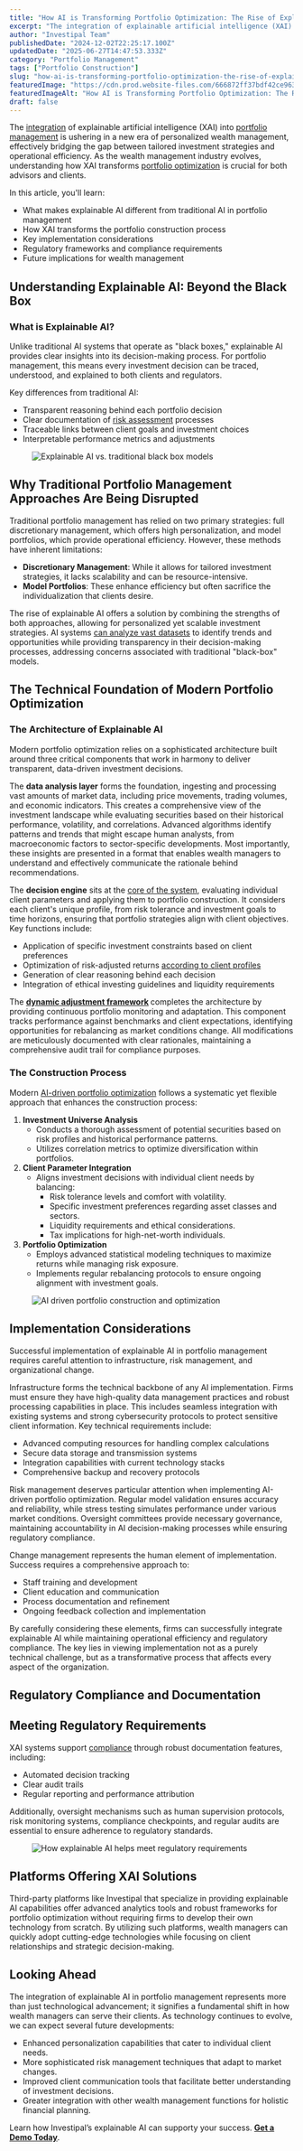 ```yaml
---
title: "How AI is Transforming Portfolio Optimization: The Rise of Explainable AI in Wealth Management"
excerpt: "The integration of explainable artificial intelligence (XAI) into portfolio management is ushering in a new era of personalized wealth management, effectively bridging the gap between tailored investment strategies and."
author: "Investipal Team"
publishedDate: "2024-12-02T22:25:17.100Z"
updatedDate: "2025-06-27T14:47:53.333Z"
category: "Portfolio Management"
tags: ["Portfolio Construction"]
slug: "how-ai-is-transforming-portfolio-optimization-the-rise-of-explainable-ai-in-wealth-management"
featuredImage: "https://cdn.prod.website-files.com/666872ff37bdf42ce9637d77/674e31b67c99bdf2e7a3d206_How%20AI%20is%20Transforming%20Portfolio%20Optimization%20The%20Rise%20of%20Explainable%20AI%20in%20Wealth%20Management.png"
featuredImageAlt: "How AI is Transforming Portfolio Optimization: The Rise of Explainable AI in Wealth Management"
draft: false
---
```

<p id="">The <a href="/integrations">integration</a> of explainable artificial intelligence (XAI) into <a href="/blog/portfolio-management">portfolio management</a> is ushering in a new era of personalized wealth management, effectively bridging the gap between tailored investment strategies and operational efficiency. As the wealth management industry evolves, understanding how XAI transforms <a href="/features/asset-allocation">portfolio optimization</a> is crucial for both advisors and clients.</p><p id="">In this article, you'll learn:</p><ul id=""><li id="">What makes explainable AI different from traditional AI in portfolio management</li><li id="">How XAI transforms the portfolio construction process</li><li id="">Key implementation considerations</li><li id="">Regulatory frameworks and compliance requirements</li><li id="">Future implications for wealth management</li></ul><h2 id="">Understanding Explainable AI: Beyond the Black Box</h2><h3 id="">What is Explainable AI?</h3><p id="">Unlike traditional AI systems that operate as "black boxes," explainable AI provides clear insights into its decision-making process. For portfolio management, this means every investment decision can be traced, understood, and explained to both clients and regulators.</p><p id="">Key differences from traditional AI:</p><ul id=""><li id="">Transparent reasoning behind each portfolio decision</li><li id="">Clear documentation of <a href="/risk-assessment">risk assessment</a> processes</li><li id="">Traceable links between client goals and investment choices</li><li id="">Interpretable performance metrics and adjustments</li></ul><figure id="" class="w-richtext-figure-type-image w-richtext-align-fullwidth" style="max-width:2240px" data-rt-type="image" data-rt-align="fullwidth" data-rt-max-width="2240px"><div id=""><img src="/images/inline/how-ai-is-transforming-portfolio-optimization-the-rise-of-explainable-ai-in-wealth-management-0-1c038cf0d4.webp" loading="lazy" alt="Explainable AI vs. traditional black box models" width="auto" height="auto" id=""></div></figure><h2 id=""><strong id="">Why Traditional Portfolio Management Approaches Are Being Disrupted</strong></h2><p id="">Traditional portfolio management has relied on two primary strategies: full discretionary management, which offers high personalization, and model portfolios, which provide operational efficiency. However, these methods have inherent limitations:</p><ul id=""><li id=""><strong id="">Discretionary Management</strong>: While it allows for tailored investment strategies, it lacks scalability and can be resource-intensive.</li><li id=""><strong id="">Model Portfolios</strong>: These enhance efficiency but often sacrifice the individualization that clients desire.</li></ul><p id="">The rise of explainable AI offers a solution by combining the strengths of both approaches, allowing for personalized yet scalable investment strategies. AI systems <a rel="noopener noreferrer" target="_blank" href="https://www.frontiersin.org/journals/artificial-intelligence/articles/10.3389/frai.2024.1371502/full" id="">can analyze vast datasets</a> to identify trends and opportunities while providing transparency in their decision-making processes, addressing concerns associated with traditional "black-box" models.</p><h2 id=""><strong id="">The Technical Foundation of Modern Portfolio Optimization</strong></h2><h3 id="">The Architecture of Explainable AI</h3><p id="">Modern portfolio optimization relies on a sophisticated architecture built around three critical components that work in harmony to deliver transparent, data-driven investment decisions.</p><p id="">The <strong id="">data analysis layer</strong> forms the foundation, ingesting and processing vast amounts of market data, including price movements, trading volumes, and economic indicators. This creates a comprehensive view of the investment landscape while evaluating securities based on their historical performance, volatility, and correlations. Advanced algorithms identify patterns and trends that might escape human analysts, from macroeconomic factors to sector-specific developments. Most importantly, these insights are presented in a format that enables wealth managers to understand and effectively communicate the rationale behind recommendations.</p><p id="">The <strong id="">decision engine</strong> sits at the <a rel="noopener noreferrer" target="_blank" href="https://pmc.ncbi.nlm.nih.gov/articles/PMC11033520/" id="">core of the system</a>, evaluating individual client parameters and applying them to portfolio construction. It considers each client's unique profile, from risk tolerance and investment goals to time horizons, ensuring that portfolio strategies align with client objectives. Key functions include:</p><ul id=""><li id="">Application of specific investment constraints based on client preferences</li><li id="">Optimization of risk-adjusted returns <a rel="noopener noreferrer" target="_blank" href="https://appinventiv.com/blog/ai-in-wealth-management/" id="">according to client profiles</a></li><li id="">Generation of clear reasoning behind each decision</li><li id="">Integration of ethical investing guidelines and liquidity requirements</li></ul><p id="">The <a href="/blog/dynamic-multi-objective-optimization-in-wealth-management-balancing-risk-return-and-client-goals" id=""><strong id="">dynamic adjustment framework</strong></a><strong id=""> </strong>completes the architecture by providing continuous portfolio monitoring and adaptation. This component tracks performance against benchmarks and client expectations, identifying opportunities for rebalancing as market conditions change. All modifications are meticulously documented with clear rationales, maintaining a comprehensive audit trail for compliance purposes.</p><h3 id=""><strong id="">The Construction Process</strong></h3><p id="">Modern <a href="/blog/ai-driven-portfolio-optimization-how-transparent-explainable-ai-is-shaping-the-future-of-wealth-management" id="">AI-driven portfolio optimization</a>&nbsp;follows a systematic yet flexible approach that enhances the construction process:</p><ol id=""><li id=""><strong id="">Investment Universe Analysis</strong><ul id=""><li id="">Conducts a thorough assessment of potential securities based on risk profiles and historical performance patterns.</li><li id="">Utilizes correlation metrics to optimize diversification within portfolios.</li></ul></li><li id=""><strong id="">Client Parameter Integration</strong><ul id=""><li id="">Aligns investment decisions with individual client needs by balancing:<ul id=""><li id="">Risk tolerance levels and comfort with volatility.</li><li id="">Specific investment preferences regarding asset classes and sectors.</li><li id="">Liquidity requirements and ethical considerations.</li><li id="">Tax implications for high-net-worth individuals.</li></ul></li></ul></li><li id=""><strong id="">Portfolio Optimization</strong><ul id=""><li id="">Employs advanced statistical modeling techniques to maximize returns while managing risk exposure.</li><li id="">Implements regular rebalancing protocols to ensure ongoing alignment with investment goals.</li></ul></li></ol><figure id="" class="w-richtext-figure-type-image w-richtext-align-fullwidth" data-rt-type="image" data-rt-align="fullwidth"><div id=""><img src="/images/inline/how-ai-is-transforming-portfolio-optimization-the-rise-of-explainable-ai-in-wealth-management-1-9ad252ef56.webp" loading="lazy" alt="AI driven portfolio construction and optimization" width="auto" height="auto" id=""></div></figure><h2 id=""><strong id="">Implementation Considerations</strong></h2><p id="">Successful implementation of explainable AI in portfolio management requires careful attention to infrastructure, risk management, and organizational change.</p><p id="">Infrastructure forms the technical backbone of any AI implementation. Firms must ensure they have high-quality data management practices and robust processing capabilities in place. This includes seamless integration with existing systems and strong cybersecurity protocols to protect sensitive client information. Key technical requirements include:</p><ul id=""><li id="">Advanced computing resources for handling complex calculations</li><li id="">Secure data storage and transmission systems</li><li id="">Integration capabilities with current technology stacks</li><li id="">Comprehensive backup and recovery protocols</li></ul><p id="">Risk management deserves particular attention when implementing AI-driven portfolio optimization. Regular model validation ensures accuracy and reliability, while stress testing simulates performance under various market conditions. Oversight committees provide necessary governance, maintaining accountability in AI decision-making processes while ensuring regulatory compliance.</p><p id="">Change management represents the human element of implementation. Success requires a comprehensive approach to:</p><ul id=""><li id="">Staff training and development</li><li id="">Client education and communication</li><li id="">Process documentation and refinement</li><li id="">Ongoing feedback collection and implementation</li></ul><p id="">By carefully considering these elements, firms can successfully integrate explainable AI while maintaining operational efficiency and regulatory compliance. The key lies in viewing implementation not as a purely technical challenge, but as a transformative process that affects every aspect of the organization.</p><h2 id=""><strong id="">Regulatory Compliance and Documentation</strong></h2><h2 id=""><strong id="">Meeting Regulatory Requirements</strong></h2><p id="">XAI systems support <a href="/blog/the-role-of-explainable-ai-in-enhancing-regulatory-compliance-and-client-trust" id="">compliance</a> through robust documentation features, including:</p><ul id=""><li id="">Automated decision tracking</li><li id="">Clear audit trails</li><li id="">Regular reporting and performance attribution</li></ul><p id="">Additionally, oversight mechanisms such as human supervision protocols, risk monitoring systems, compliance checkpoints, and regular audits are essential to ensure adherence to regulatory standards.</p><figure id="" class="w-richtext-figure-type-image w-richtext-align-fullwidth" style="max-width:2240px" data-rt-type="image" data-rt-align="fullwidth" data-rt-max-width="2240px"><div id=""><img src="/images/inline/how-ai-is-transforming-portfolio-optimization-the-rise-of-explainable-ai-in-wealth-management-2-c53cac326b.webp" loading="lazy" alt="How explainable AI helps meet regulatory requirements" width="auto" height="auto" id=""></div></figure><h2 id=""><strong id="">Platforms Offering XAI Solutions</strong></h2><p id="">Third-party platforms like Investipal that specialize in providing explainable AI capabilities offer advanced analytics tools and robust frameworks for portfolio optimization without requiring firms to develop their own technology from scratch. By utilizing such platforms, wealth managers can quickly adopt cutting-edge technologies while focusing on client relationships and strategic decision-making.</p><h2 id=""><strong id="">Looking Ahead</strong></h2><p id="">The integration of explainable AI in portfolio management represents more than just technological advancement; it signifies a fundamental shift in how wealth managers can serve their clients. As technology continues to evolve, we can expect several future developments:</p><ul id=""><li id="">Enhanced personalization capabilities that cater to individual client needs.</li><li id="">More sophisticated risk management techniques that adapt to market changes.</li><li id="">Improved client communication tools that facilitate better understanding of investment decisions.</li><li id="">Greater integration with other wealth management functions for holistic financial planning.</li></ul><p id="">Learn how Investipal’s explainable AI can supporty your success. <a href="/book-a-demo" id=""><strong id="">Get a Demo Today</strong></a>.</p>